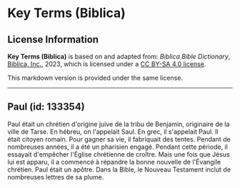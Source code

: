 # Key Terms (Biblica)

## License Information

**Key Terms (Biblica)** is based on and adapted from: _Biblica Bible Dictionary_, [Biblica, Inc.](https://www.biblica.com/), 2023, which is licensed under a [CC BY-SA 4.0 license](https://creativecommons.org/licenses/by-sa/4.0/legalcode.en).

This markdown version is provided under the same license.



--------------------------------

## Paul (id: 133354)

Paul était un chrétien d'origine juive de la tribu de Benjamin, originaire de la ville de Tarse. En hébreu, on l'appelait Saul. En grec, il s'appelait Paul. Il était citoyen romain. Pour gagner sa vie, il fabriquait des tentes. Pendant de nombreuses années, il a été un pharisien engagé. Pendant cette période, il essayait d'empêcher l'Église chrétienne de croître. Mais une fois que Jésus lui est apparu, il a commencé à répandre la bonne nouvelle de l'Évangile chrétien. Paul était un apôtre. Dans la Bible, le Nouveau Testament inclut de nombreuses lettres de sa plume.


